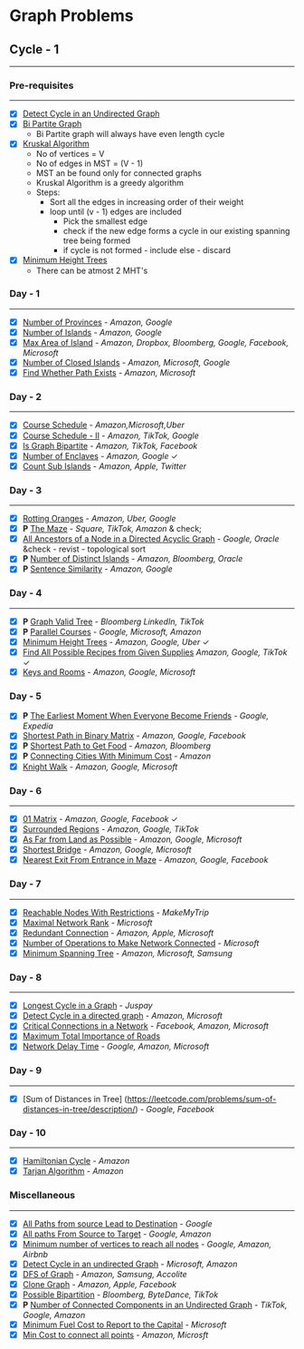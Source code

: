 ##

# Graph Problems

## Cycle - 1

---

### Pre-requisites

---

- [x] [Detect Cycle in an Undirected Graph](https://www.youtube.com/watch?v=vXrv3kruvwE)
- [x] [Bi Partite Graph](https://www.youtube.com/watch?v=0ACfAqs8mm0)
  - Bi Partite graph will always have even length cycle
- [x] [Kruskal Algorithm](https://www.youtube.com/watch?v=_Iz-QLBGKpM)
  - No of vertices = V
  - No of edges in MST = (V - 1)
  - MST an be found only for connected graphs
  - Kruskal Algorithm is a greedy algorithm
  - Steps:
    - Sort all the edges in increasing order of their weight
    - loop until (v - 1) edges are included
      - Pick the smallest edge
      - check if the new edge forms a cycle in our existing spanning tree being formed
      - if cycle is not formed - include else - discard
- [x] [Minimum Height Trees](https://www.youtube.com/watch?v=ivl6BHJVcB0)
  - There can be atmost 2 MHT's

### Day - 1

---

- [x] [Number of Provinces](https://leetcode.com/problems/number-of-provinces/description/) - <cite>Amazon, Google</cite>
- [x] [Number of Islands](https://leetcode.com/problems/number-of-islands/) - <cite>Amazon, Google</cite>
- [x] [Max Area of Island](https://leetcode.com/problems/max-area-of-island/) - <cite> Amazon, Dropbox, Bloomberg, Google, Facebook, Microsoft</cite>
- [x] [Number of Closed Islands](https://leetcode.com/problems/number-of-closed-islands/) - <cite> Amazon, Microsoft, Google </cite>
- [x] [Find Whether Path Exists](https://practice.geeksforgeeks.org/problems/find-whether-path-exist5238/1) - <cite>Amazon, Microsoft</cite>

### Day - 2

---

- [x] [Course Schedule](https://leetcode.com/problems/course-schedule/) - <cite>Amazon,Microsoft,Uber</cite>
- [x] [Course Schedule - II](https://leetcode.com/problems/course-schedule-ii/) - <cite>Amazon, TikTok, Google</cite>
- [x] [Is Graph Bipartite](https://leetcode.com/problems/is-graph-bipartite/description/) - <cite>Amazon, TikTok, Facebook</cite>
- [x] [Number of Enclaves](https://leetcode.com/problems/number-of-enclaves/) - <cite>Amazon, Google</cite> &check;
- [x] [Count Sub Islands](https://leetcode.com/problems/count-sub-islands/) - <cite> Amazon, Apple, Twitter </cite>

### Day - 3

---

- [x] [Rotting Oranges](https://leetcode.com/problems/rotting-oranges/) - <cite> Amazon, Uber, Google </cite>
- [x] **P** [The Maze](https://leetcode.com/problems/the-maze/description/) - <cite> Square, TikTok, Amazon </cite> & check;
- [x] [All Ancestors of a Node in a Directed Acyclic Graph](https://leetcode.com/problems/all-ancestors-of-a-node-in-a-directed-acyclic-graph/) - <cite> Google, Oracle </cite> &check - revist - topological sort
- [x] **P** [Number of Distinct Islands](https://leetcode.com/problems/number-of-distinct-islands/) - <cite>Amazon, Bloomberg, Oracle</cite>
- [x] **P** [Sentence Similarity](https://leetcode.com/problems/sentence-similarity-ii/description/) - <cite> Amazon, Google </cite>

### Day - 4

---

- [x] **P** [Graph Valid Tree](https://leetcode.com/problems/graph-valid-tree/) - <cite> Bloomberg LinkedIn, TikTok </cite>
- [x] **P** [Parallel Courses](https://leetcode.com/problems/parallel-courses/description/) - <cite> Google, Microsoft, Amazon </cite>
- [x] [Minimum Height Trees](https://leetcode.com/problems/minimum-height-trees/) - <cite> Amazon, Google, Uber </cite> &check;
- [x] [Find All Possible Recipes from Given Supplies](https://leetcode.com/problems/find-all-possible-recipes-from-given-supplies/) <cite> Amazon, Google, TikTok </cite> &check;
- [x] [Keys and Rooms](https://leetcode.com/problems/keys-and-rooms/) - <cite> Amazon, Google, Microsoft</cite>

### Day - 5

- [x] **P** [The Earliest Moment When Everyone Become Friends](https://leetcode.com/problems/the-earliest-moment-when-everyone-become-friends/description/) - <cite> Google, Expedia </cite>
- [x] [Shortest Path in Binary Matrix](https://leetcode.com/problems/shortest-path-in-binary-matrix/description/) - <cite> Amazon, Google, Facebook</cite>
- [x] **P** [Shortest Path to Get Food](https://leetcode.com/problems/shortest-path-to-get-food/description/) - <cite> Amazon, Bloomberg </cite>
- [x] **P** [Connecting Cities With Minimum Cost](https://leetcode.com/problems/connecting-cities-with-minimum-cost/description/) - <cite> Amazon</cite>
- [x] [Knight Walk](https://practice.geeksforgeeks.org/problems/knight-walk4521/1) - <cite> Amazon, Google, Microsoft </cite>

### Day - 6

---

- [x] [01 Matrix](https://leetcode.com/problems/01-matrix/description/) - <cite> Amazon, Google, Facebook</cite> &check;
- [x] [Surrounded Regions](https://leetcode.com/problems/surrounded-regions/description/) - <cite> Amazon, Google, TikTok </cite>
- [x] [As Far from Land as Possible](https://leetcode.com/problems/as-far-from-land-as-possible/description/) - <cite> Amazon, Google, Microsoft </cite>
- [x] [Shortest Bridge](https://leetcode.com/problems/shortest-bridge/) - <cite> Amazon, Google, Microsoft </cite>
- [x] [Nearest Exit From Entrance in Maze](https://leetcode.com/problems/nearest-exit-from-entrance-in-maze/description/) - <cite> Amazon, Google, Facebook</cite>

### Day - 7

---

- [x] [Reachable Nodes With Restrictions](https://leetcode.com/problems/reachable-nodes-with-restrictions/) - <cite> MakeMyTrip </cite>
- [x] [Maximal Network Rank](https://leetcode.com/problems/maximal-network-rank/) - <cite> Microsoft </cite>
- [x] [Redundant Connection](https://leetcode.com/problems/redundant-connection/description/) - <cite>Amazon, Apple, Microsoft</cite>
- [x] [Number of Operations to Make Network Connected](https://leetcode.com/problems/number-of-operations-to-make-network-connected/description/) - <cite>Microsoft</cite>
- [x] [Minimum Spanning Tree](https://practice.geeksforgeeks.org/problems/minimum-spanning-tree/1) - <cite> Amazon, Microsoft, Samsung </cite>

### Day - 8

---

- [x] [Longest Cycle in a Graph](https://leetcode.com/problems/longest-cycle-in-a-graph/description/) - <cite> Juspay </cite>
- [x] [Detect Cycle in a directed graph](https://practice.geeksforgeeks.org/problems/detect-cycle-in-a-directed-graph/1) - <cite> Amazon, Microsoft </cite>
- [x] [Critical Connections in a Network](https://leetcode.com/problems/critical-connections-in-a-network/description/) - <cite>Facebook, Amazon, Microsoft</cite>
- [x] [Maximum Total Importance of Roads](https://leetcode.com/problems/maximum-total-importance-of-roads/)
- [x] [Network Delay Time](https://leetcode.com/problems/network-delay-time/description/) - <cite> Google, Amazon, Microsoft </cite>

### Day - 9

---

- [x] [Sum of Distances in Tree] (https://leetcode.com/problems/sum-of-distances-in-tree/description/) - <cite> Google, Facebook </cite>

### Day - 10

---

- [x] [Hamiltonian Cycle](https://practice.geeksforgeeks.org/problems/hamiltonian-path2522/1) - <cite> Amazon </cite>
- [x] [Tarjan Algorithm](https://practice.geeksforgeeks.org/problems/strongly-connected-component-tarjanss-algo-1587115621/1) - <cite> Amazon </cite>

### Miscellaneous

---

- [x] [All Paths from source Lead to Destination](https://leetcode.com/problems/all-paths-from-source-lead-to-destination/) - <cite>Google</cite>
- [x] [All paths From Source to Target](https://leetcode.com/problems/all-paths-from-source-to-target/description/) - <cite>Google, Amazon</cite>
- [x] [Minimum number of vertices to reach all nodes](https://leetcode.com/problems/minimum-number-of-vertices-to-reach-all-nodes/description/) - <cite> Google, Amazon, Airbnb </cite>
- [x] [Detect Cycle in an undirected Graph](https://practice.geeksforgeeks.org/problems/detect-cycle-in-an-undirected-graph/1) - <cite> Microsoft, Amazon</cite>
- [x] [DFS of Graph](https://practice.geeksforgeeks.org/problems/depth-first-traversal-for-a-graph/1) - <cite>Amazon, Samsung, Accolite</cite>
- [x] [Clone Graph](https://leetcode.com/problems/clone-graph/) - <cite>Amazon, Apple, Facebook</cite>
- [x] [Possible Bipartition](https://leetcode.com/problems/possible-bipartition/) - <cite>Bloomberg, ByteDance, TikTok</cite>
- [x] **P** [Number of Connected Components in an Undirected Graph](https://leetcode.com/problems/number-of-connected-components-in-an-undirected-graph/description/) - <cite>TikTok, Google, Amazon</cite>
- [x] [Minimum Fuel Cost to Report to the Capital](https://leetcode.com/problems/minimum-fuel-cost-to-report-to-the-capital/) - <cite> Microsoft </cite>
- [x] [Min Cost to connect all points](https://leetcode.com/problems/min-cost-to-connect-all-points/) - <cite> Amazon, Microsft </cite>
